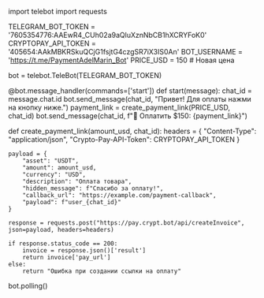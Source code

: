 import telebot
import requests

TELEGRAM_BOT_TOKEN = '7605354776:AAEwR4_CUh02a9aQluXznNbCB1hXCRYFoK0'
CRYPTOPAY_API_TOKEN = '405654:AAkMBKRSkuQCjG1fsjtG4czgSR7iX3IS0An'
BOT_USERNAME = 'https://t.me/PaymentAdelMarin_Bot'
PRICE_USD = 150  # Новая цена

bot = telebot.TeleBot(TELEGRAM_BOT_TOKEN)

@bot.message_handler(commands=['start'])
def start(message):
    chat_id = message.chat.id
    bot.send_message(chat_id, "Привет! Для оплаты нажми на кнопку ниже.")
    payment_link = create_payment_link(PRICE_USD, chat_id)
    bot.send_message(chat_id, f"💸 Оплатить $150: {payment_link}")

def create_payment_link(amount_usd, chat_id):
    headers = {
        "Content-Type": "application/json",
        "Crypto-Pay-API-Token": CRYPTOPAY_API_TOKEN
    }

    payload = {
        "asset": "USDT",
        "amount": amount_usd,
        "currency": "USD",
        "description": "Оплата товара",
        "hidden_message": f"Спасибо за оплату!",
        "callback_url": "https://example.com/payment-callback",
        "payload": f"user_{chat_id}"
    }

    response = requests.post("https://pay.crypt.bot/api/createInvoice", json=payload, headers=headers)

    if response.status_code == 200:
        invoice = response.json()['result']
        return invoice['pay_url']
    else:
        return "Ошибка при создании ссылки на оплату"

bot.polling()
